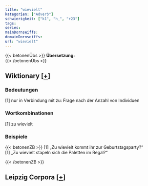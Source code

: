 ```yaml
---
title: "wievielt"
kategorien: ["Adverb"]
schwierigkeit: ["k1", "h_", "r23"]
tags:
series:
mainDornseiffs:
domainDornseiffs:
url: "wievielt"
---
```


{{< betonenÜbs >}}
**Übersetzung:**  
{{< /betonenÜbs >}}

## Wiktionary [[+](https://de.wiktionary.org/wiki/wievielt)]

### Bedeutungen
[1] nur in Verbindung mit zu: Frage nach der Anzahl von Individuen  

### Wortkombinationen
[1] zu wievielt  

### Beispiele
{{< betonenZB >}}
[1] „Zu wievielt kommt ihr zur Geburtstagsparty?“  
[1] „Zu wievielt stapeln sich die Paletten im Regal?“  

{{< /betonenZB >}}

## Leipzig Corpora [[+](https://corpora.uni-leipzig.de/en/res?word=wievielt&corpusId=deu_newscrawl-public_2018)]


